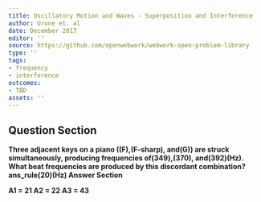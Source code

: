 ```yaml
---
title: Oscillatory Motion and Waves - Superposition and Interference
author: Urone et. al
date: December 2017
editor: ''
source: https://github.com/openwebwork/webwork-open-problem-library
type: ''
tags:
- frequency
- interference
outcomes:
- TBD
assets: ''
---
```


## Question Section 

<b>
Three adjacent keys on a piano ((F),(F-sharp), and(G)) are struck simultaneously, producing frequencies of(349),(370), and(392)(Hz). What beat frequencies are produced by this discordant combination?
ans_rule(20)(Hz) <ans_rule(20)(Hz) <ans_rule(20)(Hz)



## Answer Section

A1 = 21
A2 = 22
A3 = 43